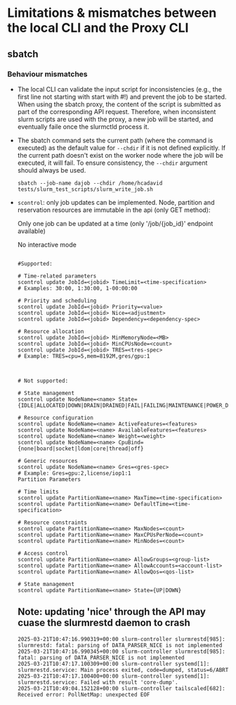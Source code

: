 # Limitations & mismatches between the local CLI and the Proxy CLI


## sbatch


### Behaviour mismatches

- The local CLI can validate the input script for inconsistencies (e.g., the first line not starting with start with #!) and prevent the job to be started. When using the sbatch proxy, the content of the script is submitted as part of the corresponding API request. Therefore, when inconsistent slurm scripts are used with the proxy, a new job will be started, and eventually faile once the slurmctld process it.

- The sbatch command sets the current path (where the command is executed) as the default value for `--chdir` if it is not defined explicitly. If the current path doesn't exist on the worker node where the job will be executed, it will fail. To ensure consistency, the `--chdir` argument should always be used.

    ```
    sbatch --job-name dajob --chdir /home/hcadavid  tests/slurm_test_scripts/slurm_write_job.sh
    ```

- `scontrol`: only job updates can be implemented. Node, partition and reservation resources are immutable in the api (only GET method):

    Only one job can be updated at a time (only '/job/{job_id}' endpoint available)

    No interactive mode

    ```shell

    #Supported: 

    # Time-related parameters
    scontrol update JobId=<jobid> TimeLimit=<time-specification>
    # Examples: 30:00, 1:30:00, 1-00:00:00

    # Priority and scheduling
    scontrol update JobId=<jobid> Priority=<value>
    scontrol update JobId=<jobid> Nice=<adjustment>
    scontrol update JobId=<jobid> Dependency=<dependency-spec>

    # Resource allocation
    scontrol update JobId=<jobid> MinMemoryNode=<MB>
    scontrol update JobId=<jobid> MinCPUsNode=<count>
    scontrol update JobId=<jobid> TRES=<tres-spec>
    # Example: TRES=cpu=5,mem=8192M,gres/gpu:1



    # Not supported:

    # State management
    scontrol update NodeName=<name> State={IDLE|ALLOCATED|DOWN|DRAIN|DRAINED|FAIL|FAILING|MAINTENANCE|POWER_DOWN|POWERED_DOWN|POWERING_DOWN|POWERING_UP|RESUME|UNDRAIN}

    # Resource configuration
    scontrol update NodeName=<name> ActiveFeatures=<features>
    scontrol update NodeName=<name> AvailableFeatures=<features>
    scontrol update NodeName=<name> Weight=<weight>
    scontrol update NodeName=<name> CpuBind={none|board|socket|ldom|core|thread|off}

    # Generic resources
    scontrol update NodeName=<name> Gres=<gres-spec>
    # Example: Gres=gpu:2,license/iop1:1
    Partition Parameters

    # Time limits
    scontrol update PartitionName=<name> MaxTime=<time-specification>
    scontrol update PartitionName=<name> DefaultTime=<time-specification>

    # Resource constraints
    scontrol update PartitionName=<name> MaxNodes=<count>
    scontrol update PartitionName=<name> MaxCPUsPerNode=<count>
    scontrol update PartitionName=<name> MinNodes=<count>

    # Access control
    scontrol update PartitionName=<name> AllowGroups=<group-list>
    scontrol update PartitionName=<name> AllowAccounts=<account-list>
    scontrol update PartitionName=<name> AllowQos=<qos-list>

    # State management
    scontrol update PartitionName=<name> State={UP|DOWN}
    ```


    ## Note: updating 'nice' through the API may cuase the slurmrestd daemon to crash

        
    ```
    2025-03-21T10:47:16.990319+00:00 slurm-controller slurmrestd[985]: slurmrestd: fatal: parsing of DATA_PARSER_NICE is not implemented
    2025-03-21T10:47:16.990345+00:00 slurm-controller slurmrestd[985]: fatal: parsing of DATA_PARSER_NICE is not implemented
    2025-03-21T10:47:17.100309+00:00 slurm-controller systemd[1]: slurmrestd.service: Main process exited, code=dumped, status=6/ABRT
    2025-03-21T10:47:17.100400+00:00 slurm-controller systemd[1]: slurmrestd.service: Failed with result 'core-dump'.
    2025-03-21T10:49:04.152128+00:00 slurm-controller tailscaled[682]: Received error: PollNetMap: unexpected EOF
    ```


